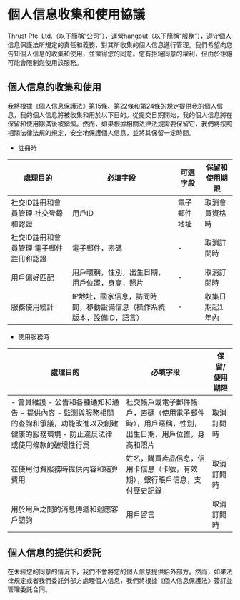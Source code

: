 # 個人信息收集和使用協議

Thrust Pte. Ltd.（以下簡稱“公司”），運營hangout（以下簡稱“服務”），遵守個人信息保護法所規定的責任和義務，對其所收集的個人信息進行管理。我們希望向您告知個人信息的收集和使用，並徵得您的同意。您有拒絕同意的權利，但由於拒絕可能會限制您使用該服務。

## 個人信息的收集和使用

我將根據《個人信息保護法》第15條、第22條和第24條的規定提供我的個人信息，我的個人信息將被收集和用於以下目的。從提交日期開始，我的個人信息將在保留和使用期滿後被銷燬。然而，如果根據相關法律法規需要保留它，我們將按照相關法律法規的規定，安全地保護個人信息，並將其保留一定時間。

- 註冊時

| 處理目的 | 必填字段 | 可選字段 | 保留和使用期限 |
| --- | --- | --- | --- |
| 社交ID註冊和會員管理 社交登錄和認證 | 用戶ID | 電子郵件地址 | 取消會員資格時 |
| 社交ID註冊和會員管理 電子郵件註冊和認證 | 電子郵件，密碼 | - | 取消訂閱時 |
| 用戶偏好匹配 | 用戶暱稱，性別，出生日期，用戶位置，身高，照片 | - | 取消訂閱時 |
| 服務使用統計 | IP地址，國家信息，訪問時間，移動設備信息（操作系統版本，設備ID，語言） | - | 收集日期起1年內 |

- 使用服務時

| 處理目的 | 必填字段 | 保留/使用期限 |
| --- | --- | --- |
|- 會員維護 - 公告和各種通知和通告 - 提供內容 - 監測與服務相關的查詢和爭議，功能改進以及創建健康的服務環境 - 防止違反法律或使用條款的破壞性行爲 | 社交帳戶或電子郵件帳戶，密碼（使用電子郵件時），用戶暱稱，性別，出生日期，用戶位置，身高和照片 | 取消訂閱時 |
| 在使用付費服務時提供內容和結算費用 | 姓名，購買產品信息，信用卡信息（卡號，有效期），銀行賬戶信息，支付歷史記錄 | 取消訂閱時 |
| 用於用戶之間的消息傳遞和迴應客戶諮詢 | 用戶留言 | 取消訂閱時 |

## 個人信息的提供和委託

在未經您的同意的情況下，我們不會將您的個人信息提供給外部方。然而，如果法律規定或者我們委託外部方處理個人信息，我們將根據《個人信息保護法》簽訂並管理委託合同。